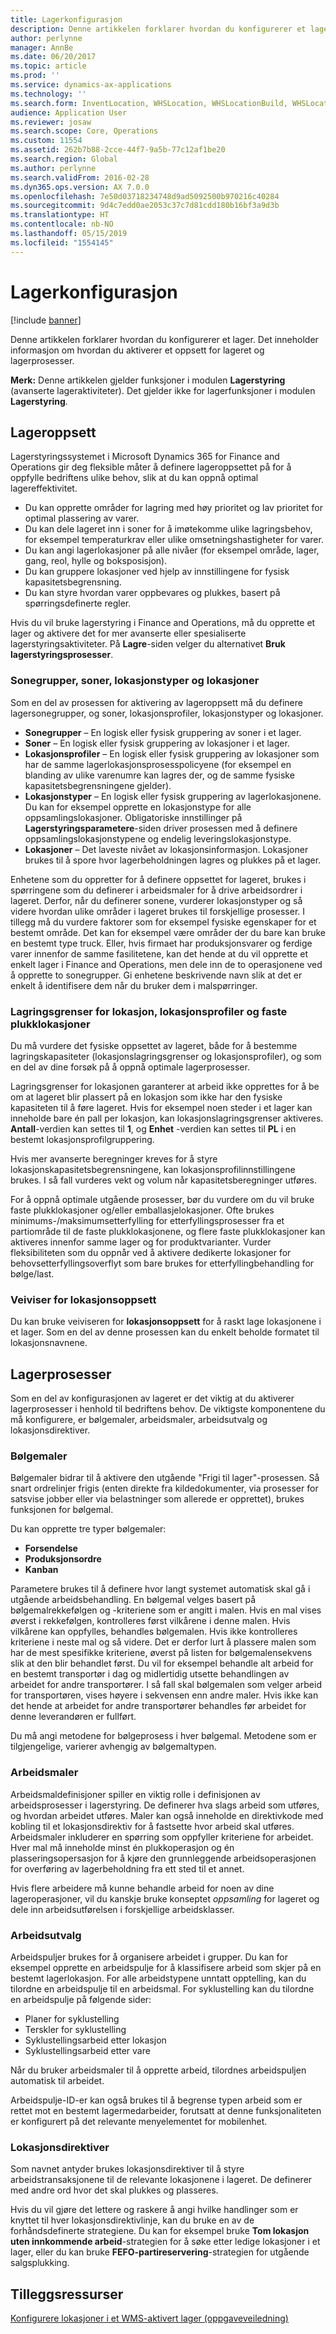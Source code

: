 ```yaml
---
title: Lagerkonfigurasjon
description: Denne artikkelen forklarer hvordan du konfigurerer et lager. Det inneholder informasjon om hvordan du aktiverer et oppsett for lageret og lagerprosesser.
author: perlynne
manager: AnnBe
ms.date: 06/20/2017
ms.topic: article
ms.prod: ''
ms.service: dynamics-ax-applications
ms.technology: ''
ms.search.form: InventLocation, WHSLocation, WHSLocationBuild, WHSLocationProfile, WHSLocationType, WHSLocDirTable, WHSParameters, WHSWaveTemplateTable, WHSWorkPool, WHSWorkTemplateTable, WHSZone, WHSZoneGroup
audience: Application User
ms.reviewer: josaw
ms.search.scope: Core, Operations
ms.custom: 11554
ms.assetid: 262b7b88-2cce-44f7-9a5b-77c12af1be20
ms.search.region: Global
ms.author: perlynne
ms.search.validFrom: 2016-02-28
ms.dyn365.ops.version: AX 7.0.0
ms.openlocfilehash: 7e50d03718234748d9ad5092500b970216c40284
ms.sourcegitcommit: 9d4c7edd0ae2053c37c7d81cdd180b16bf3a9d3b
ms.translationtype: HT
ms.contentlocale: nb-NO
ms.lasthandoff: 05/15/2019
ms.locfileid: "1554145"
---
```

# <a name="warehouse-configuration"></a>Lagerkonfigurasjon

[!include [banner](../includes/banner.md)]

Denne artikkelen forklarer hvordan du konfigurerer et lager. Det inneholder informasjon om hvordan du aktiverer et oppsett for lageret og lagerprosesser.

**Merk:** Denne artikkelen gjelder funksjoner i modulen **Lagerstyring** (avanserte lageraktiviteter). Det gjelder ikke for lagerfunksjoner i modulen **Lagerstyring**.

## <a name="warehouse-layout"></a>Lageroppsett
Lagerstyringssystemet i Microsoft Dynamics 365 for Finance and Operations gir deg fleksible måter å definere lageroppsettet på for å oppfylle bedriftens ulike behov, slik at du kan oppnå optimal lagereffektivitet.

-   Du kan opprette områder for lagring med høy prioritet og lav prioritet for optimal plassering av varer.
-   Du kan dele lageret inn i soner for å imøtekomme ulike lagringsbehov, for eksempel temperaturkrav eller ulike omsetningshastigheter for varer.
-   Du kan angi lagerlokasjoner på alle nivåer (for eksempel område, lager, gang, reol, hylle og boksposisjon).
-   Du kan gruppere lokasjoner ved hjelp av innstillingene for fysisk kapasitetsbegrensning.
-   Du kan styre hvordan varer oppbevares og plukkes, basert på spørringsdefinerte regler.

Hvis du vil bruke lagerstyring i Finance and Operations, må du opprette et lager og aktivere det for mer avanserte eller spesialiserte lagerstyringsaktiviteter. På **Lagre**-siden velger du alternativet **Bruk lagerstyringsprosesser**.

### <a name="zone-groups-zones-location-types-and-locations"></a>Sonegrupper, soner, lokasjonstyper og lokasjoner

Som en del av prosessen for aktivering av lageroppsett må du definere lagersonegrupper, og soner, lokasjonsprofiler, lokasjonstyper og lokasjoner.

-   **Sonegrupper** – En logisk eller fysisk gruppering av soner i et lager.
-   **Soner** – En logisk eller fysisk gruppering av lokasjoner i et lager.
-   **Lokasjonsprofiler** – En logisk eller fysisk gruppering av lokasjoner som har de samme lagerlokasjonsprosesspolicyene (for eksempel en blanding av ulike varenumre kan lagres der, og de samme fysiske kapasitetsbegrensningene gjelder).
-   **Lokasjonstyper** – En logisk eller fysisk gruppering av lagerlokasjonene. Du kan for eksempel opprette en lokasjonstype for alle oppsamlingslokasjoner. Obligatoriske innstillinger på **Lagerstyringsparametere**-siden driver prosessen med å definere oppsamlingslokasjonstypene og endelig leveringslokasjonstype.
-   **Lokasjoner** – Det laveste nivået av lokasjonsinformasjon. Lokasjoner brukes til å spore hvor lagerbeholdningen lagres og plukkes på et lager.

Enhetene som du oppretter for å definere oppsettet for lageret, brukes i spørringene som du definerer i arbeidsmaler for å drive arbeidsordrer i lageret. Derfor, når du definerer sonene, vurderer lokasjonstyper og så videre hvordan ulike områder i lageret brukes til forskjellige prosesser. I tillegg må du vurdere faktorer som for eksempel fysiske egenskaper for et bestemt område. Det kan for eksempel være områder der du bare kan bruke en bestemt type truck. Eller, hvis firmaet har produksjonsvarer og ferdige varer innenfor de samme fasilitetene, kan det hende at du vil opprette et enkelt lager i Finance and Operations, men dele inn de to operasjonene ved å opprette to sonegrupper. Gi enhetene beskrivende navn slik at det er enkelt å identifisere dem når du bruker dem i malspørringer.

### <a name="location-stocking-limits-location-profiles-and-fixed-picking-locations"></a>Lagringsgrenser for lokasjon, lokasjonsprofiler og faste plukklokasjoner

Du må vurdere det fysiske oppsettet av lageret, både for å bestemme lagringskapasiteter (lokasjonslagringsgrenser og lokasjonsprofiler), og som en del av dine forsøk på å oppnå optimale lagerprosesser. 

Lagringsgrenser for lokasjonen garanterer at arbeid ikke opprettes for å be om at lageret blir plassert på en lokasjon som ikke har den fysiske kapasiteten til å føre lageret. Hvis for eksempel noen steder i et lager kan inneholde bare én pall per lokasjon, kan lokasjonslagringsgrenser aktiveres. **Antall**-verdien kan settes til **1**, og **Enhet** -verdien kan settes til **PL** i en bestemt lokasjonsprofilgruppering. 

Hvis mer avanserte beregninger kreves for å styre lokasjonskapasitetsbegrensningene, kan lokasjonsprofilinnstillingene brukes. I så fall vurderes vekt og volum når kapasitetsberegninger utføres. 

For å oppnå optimale utgående prosesser, bør du vurdere om du vil bruke faste plukklokasjoner og/eller emballasjelokasjoner. Ofte brukes minimums-/maksimumsetterfylling for etterfyllingsprosesser fra et partiområde til de faste plukklokasjonene, og flere faste plukklokasjoner kan aktiveres innenfor samme lager og for produktvarianter. Vurder fleksibiliteten som du oppnår ved å aktivere dedikerte lokasjoner for behovsetterfyllingsoverflyt som bare brukes for etterfyllingbehandling for bølge/last.

### <a name="location-setup-wizard"></a>Veiviser for lokasjonsoppsett

Du kan bruke veiviseren for **lokasjonsoppsett** for å raskt lage lokasjonene i et lager. Som en del av denne prosessen kan du enkelt beholde formatet til lokasjonsnavnene.

## <a name="warehouse-processes"></a>Lagerprosesser
Som en del av konfigurasjonen av lageret er det viktig at du aktiverer lagerprosesser i henhold til bedriftens behov. De viktigste komponentene du må konfigurere, er bølgemaler, arbeidsmaler, arbeidsutvalg og lokasjonsdirektiver.

### <a name="wave-templates"></a>Bølgemaler

Bølgemaler bidrar til å aktivere den utgående "Frigi til lager"-prosessen. Så snart ordrelinjer frigis (enten direkte fra kildedokumenter, via prosesser for satsvise jobber eller via belastninger som allerede er opprettet), brukes funksjonen for bølgemal. 

Du kan opprette tre typer bølgemaler: 
-   **Forsendelse**
-   **Produksjonsordre**
-   **Kanban** 

Parametere brukes til å definere hvor langt systemet automatisk skal gå i utgående arbeidsbehandling. En bølgemal velges basert på bølgemalrekkefølgen og -kriteriene som er angitt i malen. Hvis en mal vises øverst i rekkefølgen, kontrolleres først vilkårene i denne malen. Hvis vilkårene kan oppfylles, behandles bølgemalen. Hvis ikke kontrolleres kriteriene i neste mal og så videre. Det er derfor lurt å plassere malen som har de mest spesifikke kriteriene, øverst på listen for bølgemalensekvens slik at den blir behandlet først. Du vil for eksempel behandle alt arbeid for en bestemt transportør i dag og midlertidig utsette behandlingen av arbeidet for andre transportører. I så fall skal bølgemalen som velger arbeid for transportøren, vises høyere i sekvensen enn andre maler. Hvis ikke kan det hende at arbeidet for andre transportører behandles før arbeidet for denne leverandøren er fullført. 

Du må angi metodene for bølgeprosess i hver bølgemal. Metodene som er tilgjengelige, varierer avhengig av bølgemaltypen.

### <a name="work-templates"></a>Arbeidsmaler

Arbeidsmaldefinisjoner spiller en viktig rolle i definisjonen av arbeidsprosesser i lagerstyring. De definerer hva slags arbeid som utføres, og hvordan arbeidet utføres. Maler kan også inneholde en direktivkode med kobling til et lokasjonsdirektiv for å fastsette hvor arbeid skal utføres. Arbeidsmaler inkluderer en spørring som oppfyller kriteriene for arbeidet. Hver mal må inneholde minst én plukkoperasjon og én plasseringsopersasjon for å kjøre den grunnleggende arbeidsoperasjonen for overføring av lagerbeholdning fra ett sted til et annet. 

Hvis flere arbeidere må kunne behandle arbeid for noen av dine lageroperasjoner, vil du kanskje bruke konseptet *oppsamling* for lageret og dele inn arbeidsutførelsen i forskjellige arbeidsklasser.

### <a name="work-pools"></a>Arbeidsutvalg

Arbeidspuljer brukes for å organisere arbeidet i grupper. Du kan for eksempel opprette en arbeidspulje for å klassifisere arbeid som skjer på en bestemt lagerlokasjon. For alle arbeidstypene unntatt opptelling, kan du tilordne en arbeidspulje til en arbeidsmal. For syklustelling kan du tilordne en arbeidspulje på følgende sider:

-   Planer for syklustelling
-   Terskler for syklustelling
-   Syklustellingsarbeid etter lokasjon
-   Syklustellingsarbeid etter vare

Når du bruker arbeidsmaler til å opprette arbeid, tilordnes arbeidspuljen automatisk til arbeidet. 

Arbeidspulje-ID-er kan også brukes til å begrense typen arbeid som er rettet mot en bestemt lagermedarbeider, forutsatt at denne funksjonaliteten er konfigurert på det relevante menyelementet for mobilenhet.

### <a name="location-directives"></a>Lokasjonsdirektiver

Som navnet antyder brukes lokasjonsdirektiver til å styre arbeidstransaksjonene til de relevante lokasjonene i lageret. De definerer med andre ord hvor det skal plukkes og plasseres. 

Hvis du vil gjøre det lettere og raskere å angi hvilke handlinger som er knyttet til hver lokasjonsdirektivlinje, kan du bruke en av de forhåndsdefinerte strategiene. Du kan for eksempel bruke **Tom lokasjon uten innkommende arbeid**-strategien for å søke etter ledige lokasjoner i et lager, eller du kan bruke **FEFO-partireservering**-strategien for utgående salgsplukking.

<a name="additional-resources"></a>Tilleggsressurser
--------

[Konfigurere lokasjoner i et WMS-aktivert lager (oppgaveveiledning)](tasks/configure-locations-wms-enabled-warehouse.md)



